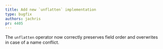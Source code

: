 ```yaml
---
title: Add new `unflatten` implementation
type: bugfix
authors: jachris
pr: 4405
---
```


The `unflatten` operator now correctly preserves field order and overwrites in
case of a name conflict.
